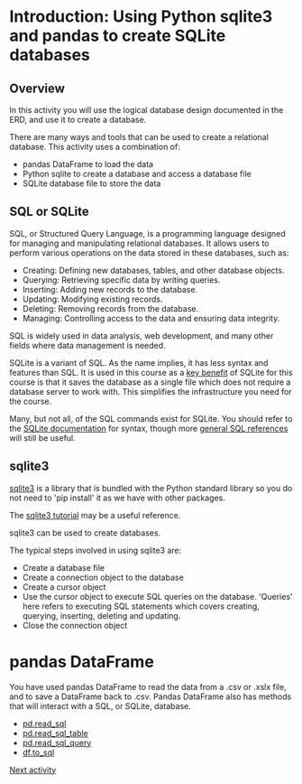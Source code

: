 # Introduction: Using Python sqlite3 and pandas to create SQLite databases

## Overview

In this activity you will use the logical database design documented in the ERD, and use it to create a database.

There are many ways and tools that can be used to create a relational database. This activity uses a combination of:

- pandas DataFrame to load the data
- Python sqlite to create a database and access a database file
- SQLite database file to store the data

## SQL or SQLite

SQL, or Structured Query Language, is a programming language designed for managing and manipulating relational
databases. It allows users to perform various operations on the data stored in these databases, such as:

- Creating: Defining new databases, tables, and other database objects.
- Querying: Retrieving specific data by writing queries.
- Inserting: Adding new records to the database.
- Updating: Modifying existing records.
- Deleting: Removing records from the database.
- Managing: Controlling access to the data and ensuring data integrity.

SQL is widely used in data analysis, web development, and many other fields where data management is needed.

SQLite is a variant of SQL. As the name implies, it has less syntax and features than SQL. It is used in this course
as a [key benefit](https://www.sqlite.org/whentouse.html) of SQLite for this course is that it saves the database as a
single file which does not require a database server to work with. This simplifies the infrastructure you need for the
course.

Many, but not all, of the SQL commands exist for SQLite. You should refer to
the [SQLite documentation](https://www.sqlite.org/docs.html) for
syntax, though more [general SQL references](https://www.w3schools.com/sql/) will still be useful.

## sqlite3

[sqlite3](https://docs.python.org/3/library/sqlite3.html) is a library that is bundled with the Python standard library
so you do not need to 'pip install' it as we have with other packages.

The [sqlite3 tutorial](https://docs.python.org/3/library/sqlite3.html#sqlite3-tutorial) may be a useful reference.

sqlite3 can be used to create databases.

The typical steps involved in using sqlite3 are:

- Create a database file
- Create a connection object to the database
- Create a cursor object
- Use the cursor object to execute SQL queries on the database. 'Queries' here refers to executing SQL statements which
  covers creating, querying, inserting, deleting and updating.
- Close the connection object

# pandas DataFrame

You have used pandas DataFrame to read the data from a .csv or .xslx file, and to save a DataFrame back to .csv. Pandas
DataFrame also has methods that will interact with a SQL, or SQLite, database.

- [pd.read_sql](https://pandas.pydata.org/docs/reference/api/pandas.read_sql.html)
- [pd.read_sql_table](https://pandas.pydata.org/docs/reference/api/pandas.read_sql_table.html)
- [pd.read_sql_query](https://pandas.pydata.org/docs/reference/api/pandas.read_sql_query.html)
- [df.to_sql](https://pandas.pydata.org/docs/reference/api/pandas.DataFrame.to_sql.html)

[Next activity](5-2-create-studentdb-unnormalised)